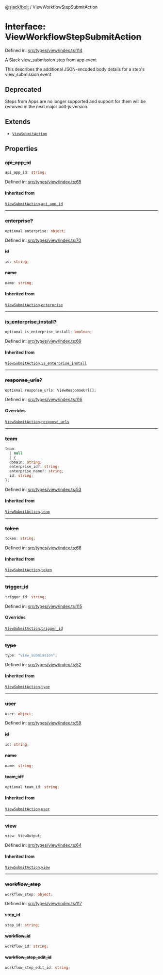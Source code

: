 [@slack/bolt](../index.md) / ViewWorkflowStepSubmitAction

# ~~Interface: ViewWorkflowStepSubmitAction~~

Defined in: [src/types/view/index.ts:114](https://github.com/slackapi/bolt-js/blob/main/src/types/view/index.ts#L114)

A Slack view_submission step from app event

This describes the additional JSON-encoded body details for a step's view_submission event

## Deprecated

Steps from Apps are no longer supported and support for them will be removed in the next major bolt-js
version.

## Extends

- [`ViewSubmitAction`](ViewSubmitAction.md)

## Properties

### ~~api\_app\_id~~

```ts
api_app_id: string;
```

Defined in: [src/types/view/index.ts:65](https://github.com/slackapi/bolt-js/blob/main/src/types/view/index.ts#L65)

#### Inherited from

[`ViewSubmitAction`](ViewSubmitAction.md).[`api_app_id`](ViewSubmitAction.md#api_app_id)

***

### ~~enterprise?~~

```ts
optional enterprise: object;
```

Defined in: [src/types/view/index.ts:70](https://github.com/slackapi/bolt-js/blob/main/src/types/view/index.ts#L70)

#### ~~id~~

```ts
id: string;
```

#### ~~name~~

```ts
name: string;
```

#### Inherited from

[`ViewSubmitAction`](ViewSubmitAction.md).[`enterprise`](ViewSubmitAction.md#enterprise)

***

### ~~is\_enterprise\_install?~~

```ts
optional is_enterprise_install: boolean;
```

Defined in: [src/types/view/index.ts:69](https://github.com/slackapi/bolt-js/blob/main/src/types/view/index.ts#L69)

#### Inherited from

[`ViewSubmitAction`](ViewSubmitAction.md).[`is_enterprise_install`](ViewSubmitAction.md#is_enterprise_install)

***

### ~~response\_urls?~~

```ts
optional response_urls: ViewResponseUrl[];
```

Defined in: [src/types/view/index.ts:116](https://github.com/slackapi/bolt-js/blob/main/src/types/view/index.ts#L116)

#### Overrides

[`ViewSubmitAction`](ViewSubmitAction.md).[`response_urls`](ViewSubmitAction.md#response_urls)

***

### ~~team~~

```ts
team: 
  | null
  | {
  domain: string;
  enterprise_id?: string;
  enterprise_name?: string;
  id: string;
};
```

Defined in: [src/types/view/index.ts:53](https://github.com/slackapi/bolt-js/blob/main/src/types/view/index.ts#L53)

#### Inherited from

[`ViewSubmitAction`](ViewSubmitAction.md).[`team`](ViewSubmitAction.md#team)

***

### ~~token~~

```ts
token: string;
```

Defined in: [src/types/view/index.ts:66](https://github.com/slackapi/bolt-js/blob/main/src/types/view/index.ts#L66)

#### Inherited from

[`ViewSubmitAction`](ViewSubmitAction.md).[`token`](ViewSubmitAction.md#token)

***

### ~~trigger\_id~~

```ts
trigger_id: string;
```

Defined in: [src/types/view/index.ts:115](https://github.com/slackapi/bolt-js/blob/main/src/types/view/index.ts#L115)

#### Overrides

[`ViewSubmitAction`](ViewSubmitAction.md).[`trigger_id`](ViewSubmitAction.md#trigger_id)

***

### ~~type~~

```ts
type: "view_submission";
```

Defined in: [src/types/view/index.ts:52](https://github.com/slackapi/bolt-js/blob/main/src/types/view/index.ts#L52)

#### Inherited from

[`ViewSubmitAction`](ViewSubmitAction.md).[`type`](ViewSubmitAction.md#type)

***

### ~~user~~

```ts
user: object;
```

Defined in: [src/types/view/index.ts:59](https://github.com/slackapi/bolt-js/blob/main/src/types/view/index.ts#L59)

#### ~~id~~

```ts
id: string;
```

#### ~~name~~

```ts
name: string;
```

#### ~~team\_id?~~

```ts
optional team_id: string;
```

#### Inherited from

[`ViewSubmitAction`](ViewSubmitAction.md).[`user`](ViewSubmitAction.md#user)

***

### ~~view~~

```ts
view: ViewOutput;
```

Defined in: [src/types/view/index.ts:64](https://github.com/slackapi/bolt-js/blob/main/src/types/view/index.ts#L64)

#### Inherited from

[`ViewSubmitAction`](ViewSubmitAction.md).[`view`](ViewSubmitAction.md#view)

***

### ~~workflow\_step~~

```ts
workflow_step: object;
```

Defined in: [src/types/view/index.ts:117](https://github.com/slackapi/bolt-js/blob/main/src/types/view/index.ts#L117)

#### ~~step\_id~~

```ts
step_id: string;
```

#### ~~workflow\_id~~

```ts
workflow_id: string;
```

#### ~~workflow\_step\_edit\_id~~

```ts
workflow_step_edit_id: string;
```
